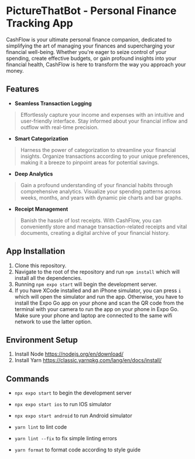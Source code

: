 # PictureThatBot - Personal Finance Tracking App

CashFlow is your ultimate personal finance companion, dedicated to simplifying the art of managing your finances and supercharging your financial well-being. Whether you're eager to seize control of your spending, create effective budgets, or gain profound insights into your financial health, CashFlow is here to transform the way you approach your money.

## Features

- __Seamless Transaction Logging__

<blockquote>
Effortlessly capture your income and expenses with an intuitive and user-friendly interface. Stay informed about your financial inflow and outflow with real-time precision.
</blockquote>

- __Smart Categorization__

<blockquote>
Harness the power of categorization to streamline your financial insights. Organize transactions according to your unique preferences, making it a breeze to pinpoint areas for potential savings.
</blockquote>
 
- __Deep Analytics__
 
<blockquote>
Gain a profound understanding of your financial habits through comprehensive analytics. Visualize your spending patterns across weeks, months, and years with dynamic pie charts and bar graphs.
</blockquote>

- __Receipt Management__

<blockquote>
Banish the hassle of lost receipts. With CashFlow, you can conveniently store and manage transaction-related receipts and vital documents, creating a digital archive of your financial history.
</blockquote>

## App Installation

1. Clone this repository.
2. Navigate to the root of the repository and run `npm install` which will install all the dependencies.
3. Running `npm expo start` will begin the development server.
4. If you have XCode installed and an iPhone simulator, you can press `i` which will open the simulator and run the app.
Otherwise, you have to install the Expo Go app on your phone and scan the QR code from the terminal with your camera
to run the app on your phone in Expo Go. Make sure your phone and laptop are connected to the same wifi network to use the latter option.

## Environment Setup

1. Install Node
https://nodejs.org/en/download/
2. Install Yarn
https://classic.yarnpkg.com/lang/en/docs/install/

## Commands

- `npx expo start` to begin the development server
- `npx expo start ios` to run IOS simulator
- `npx expo start android` to run Android simulator

- `yarn lint` to lint code
- `yarn lint --fix` to fix simple linting errors
- `yarn format` to format code according to style guide
